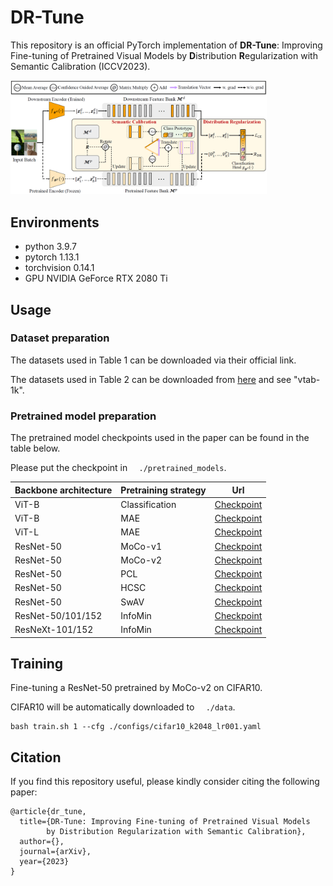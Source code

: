 # DR-Tune
This repository is an official PyTorch implementation of **DR-Tune**: Improving Fine-tuning of Pretrained Visual Models by **D**istribution **R**egularization with Semantic Calibration (ICCV2023).

<img src="./pipeline.png" alt="DR-Tune" style="zoom: 40%;" />



## Environments

* python 3.9.7
* pytorch 1.13.1
* torchvision 0.14.1
* GPU NVIDIA GeForce RTX 2080 Ti



## Usage


### Dataset preparation

The datasets used in Table 1 can be downloaded via their official link. 

The datasets used in Table 2 can be downloaded from [here](https://github.com/dongzelian/SSF) and see "vtab-1k". 



### Pretrained model preparation

The pretrained model checkpoints used in the paper can be found in the table below. 

Please put the checkpoint in ```  ./pretrained_models```.

| Backbone architecture | Pretraining strategy |                             Url                              |
| --------------------- | -------------------- | :----------------------------------------------------------: |
| ViT-B                 | Classification       | [Checkpoint](https://storage.googleapis.com/vit_models/imagenet21k/ViT-B_16.npz) |
| ViT-B                 | MAE                  | [Checkpoint](https://dl.fbaipublicfiles.com/mae/pretrain/mae_pretrain_vit_base.pth) |
| ViT-L                 | MAE                  | [Checkpoint](https://dl.fbaipublicfiles.com/mae/pretrain/mae_pretrain_vit_large.pth) |
| ResNet-50             | MoCo-v1              | [Checkpoint](https://dl.fbaipublicfiles.com/moco/moco_checkpoints/moco_v1_200ep/moco_v1_200ep_pretrain.pth.tar) |
| ResNet-50             | MoCo-v2              | [Checkpoint](https://dl.fbaipublicfiles.com/moco/moco_checkpoints/moco_v2_800ep/moco_v2_800ep_pretrain.pth.tar) |
| ResNet-50             | PCL                  | [Checkpoint](https://storage.googleapis.com/sfr-pcl-data-research/PCL_checkpoint/PCL_v2_epoch200.pth.tar) |
| ResNet-50             | HCSC                 | [Checkpoint](https://hcscpretrained.s3.us-east-2.amazonaws.com/hcsc_800eps.pth) |
| ResNet-50             | SwAV                 | [Checkpoint](https://dl.fbaipublicfiles.com/deepcluster/swav_800ep_pretrain.pth.tar) |
| ResNet-50/101/152     | InfoMin              | [Checkpoint](https://github.com/HobbitLong/PyContrast/blob/master/pycontrast/docs/MODEL_ZOO.md) |
| ResNeXt-101/152       | InfoMin              | [Checkpoint](https://github.com/HobbitLong/PyContrast/blob/master/pycontrast/docs/MODEL_ZOO.md) |



## Training

Fine-tuning a ResNet-50 pretrained by MoCo-v2 on CIFAR10. 

CIFAR10 will be automatically downloaded to ```  ./data```.

```
bash train.sh 1 --cfg ./configs/cifar10_k2048_lr001.yaml
```



## Citation

If you find this repository useful, please kindly consider citing the following paper:

```
@article{dr_tune,
  title={DR-Tune: Improving Fine-tuning of Pretrained Visual Models
		by Distribution Regularization with Semantic Calibration},
  author={},
  journal={arXiv},
  year={2023}
}
```
